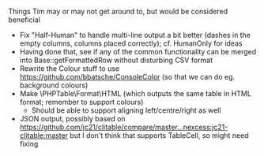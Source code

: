 Things Tim may or may not get around to, but would be considered beneficial

* Fix "Half-Human" to handle multi-line output a bit better (dashes in the empty columns, columns placed correctly); cf. HumanOnly for ideas
* Having done that, see if any of the common functionality can be merged into Base::getFormattedRow without disturbing CSV format
* Rewrite the Colour stuff to use https://github.com/bbatsche/ConsoleColor (so that we can do eg. background colours)
* Make \PHPTable\Format\HTML (which outputs the same table in HTML format; remember to support colours)
    * Should be able to support aligning left/centre/right as well
* JSON output, possibly based on https://github.com/jc21/clitable/compare/master...nexcess:jc21-clitable:master but I don't think that supports TableCell, so might need fixing
